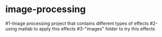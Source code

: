 # image-processing
#1-Image processing project that contains different types of effects
#2-using matlab to apply this effects
#3-"images" folder to try this effects
